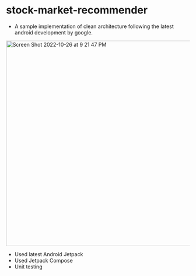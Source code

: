 # stock-market-recommender
- A sample implementation of clean architecture following the latest android development by google. 

<img width="563" alt="Screen Shot 2022-10-26 at 9 21 47 PM" src="https://user-images.githubusercontent.com/13443837/198169021-ab1903e6-0395-4d1c-8855-974d03ed0467.png">


- Used latest Android Jetpack 
- Used Jetpack Compose 
- Unit testing 
